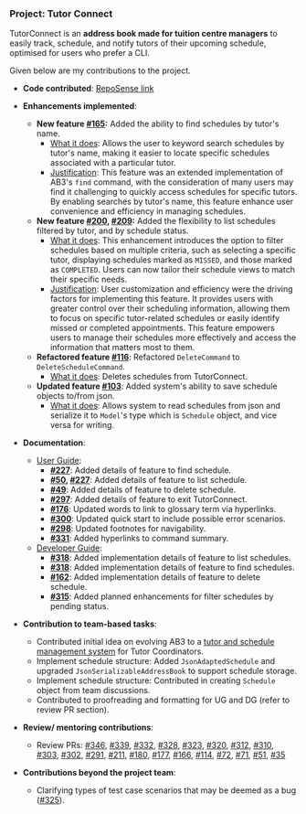### Project: Tutor Connect

TutorConnect is an **address book made for tuition centre managers** to easily track, schedule, and notify tutors of their upcoming schedule, optimised for users who prefer a CLI.

Given below are my contributions to the project.

* **Code contributed**: [RepoSense link](https://nus-cs2103-ay2324s1.github.io/tp-dashboard/?search=saltedfishxx&breakdown=true)

* **Enhancements implemented**:
    * **New feature [#165](https://github.com/AY2324S1-CS2103T-T17-3/tp/pull/165):** Added the ability to find schedules by tutor's name.
        * <u>What it does</u>: Allows the user to keyword search schedules by tutor's name, making it easier to locate specific schedules associated with a particular tutor.
        * <u>Justification</u>: This feature was an extended implementation of AB3's `find` command, with the consideration of many users may find it challenging to quickly access schedules for specific tutors. By enabling searches by tutor's name, this feature enhance user convenience and efficiency in managing schedules.
    * **New feature [#200](https://github.com/AY2324S1-CS2103T-T17-3/tp/pull/200), [#209](https://github.com/AY2324S1-CS2103T-T17-3/tp/pull/209):** Added the flexibility to list schedules filtered by tutor, and by schedule status.
        * <u>What it does</u>: This enhancement introduces the option to filter schedules based on multiple criteria, such as selecting a specific tutor, displaying schedules marked as `MISSED`, and those marked as `COMPLETED`. Users can now tailor their schedule views to match their specific needs.
        * <u>Justification</u>: User customization and efficiency were the driving factors for implementing this feature. It provides users with greater control over their scheduling information, allowing them to focus on specific tutor-related schedules or easily identify missed or completed appointments. This feature empowers users to manage their schedules more effectively and access the information that matters most to them.
    * **Refactored feature [#116](https://github.com/AY2324S1-CS2103T-T17-3/tp/pull/116)**: Refactored `DeleteCommand` to `DeleteScheduleCommand`.
        * <u>What it does</u>: Deletes schedules from TutorConnect.
    * **Updated feature [#103](https://github.com/AY2324S1-CS2103T-T17-3/tp/pull/103)**: Added system's ability to save schedule objects to/from json.
        * <u>What it does</u>: Allows system to read schedules from json and serialize it to `Model`'s type which is `Schedule` object, and vice versa for writing.
* **Documentation**:
    * <u>User Guide</u>:
        * **[#227](https://github.com/AY2324S1-CS2103T-T17-3/tp/pull/227)**: Added details of feature to find schedule.
        * **[#50](https://github.com/AY2324S1-CS2103T-T17-3/tp/pull/50), [#227](https://github.com/AY2324S1-CS2103T-T17-3/tp/pull/227)**: Added details of feature to list schedule.
        * **[#49](https://github.com/AY2324S1-CS2103T-T17-3/tp/pull/49)**: Added details of feature to delete schedule.
        * **[#297](https://github.com/AY2324S1-CS2103T-T17-3/tp/pull/297)**: Added details of feature to exit TutorConnect.
        * **[#176](https://github.com/AY2324S1-CS2103T-T17-3/tp/pull/176)**: Updated words to link to glossary term via hyperlinks.
        * **[#300](https://github.com/AY2324S1-CS2103T-T17-3/tp/pull/300)**: Updated quick start to include possible error scenarios.
        * **[#298](https://github.com/AY2324S1-CS2103T-T17-3/tp/pull/298)**: Updated footnotes for navigability.
        * **[#331](https://github.com/AY2324S1-CS2103T-T17-3/tp/pull/331)**: Added hyperlinks to command summary.
    * <u>Developer Guide</u>:
        * **[#318](https://github.com/AY2324S1-CS2103T-T17-3/tp/pull/318)**: Added implementation details of feature to list schedules.
        * **[#318](https://github.com/AY2324S1-CS2103T-T17-3/tp/pull/318)**: Added implementation details of feature to find schedules.
        * **[#162](https://github.com/AY2324S1-CS2103T-T17-3/tp/pull/162)**: Added implementation details of feature to delete schedule.
        * **[#315](https://github.com/AY2324S1-CS2103T-T17-3/tp/pull/315)**: Added planned enhancements for filter schedules by pending status.

* **Contribution to team-based tasks**:
    * Contributed initial idea on evolving AB3 to a [tutor and schedule management system](https://docs.google.com/document/d/1REGMsfhQjjAkhuf3YNzOJHRS0HQOd5Qh_4Buaj-H2uA/edit?usp=sharing) for Tutor Coordinators.
    * Implement schedule structure: Added `JsonAdaptedSchedule` and upgraded `JsonSerializableAddressBook` to support schedule storage.
    * Implement schedule structure: Contributed in creating `Schedule` object from team discussions.
    * Contributed to proofreading and formatting for UG and DG (refer to review PR section).

* **Review/ mentoring contributions**:
    * Review PRs: [#346](https://github.com/AY2324S1-CS2103T-T17-3/tp/pull/346),
      [#339](https://github.com/AY2324S1-CS2103T-T17-3/tp/pull/339),
      [#332](https://github.com/AY2324S1-CS2103T-T17-3/tp/pull/332),
      [#328](https://github.com/AY2324S1-CS2103T-T17-3/tp/pull/328),
      [#323](https://github.com/AY2324S1-CS2103T-T17-3/tp/pull/323),
      [#320](https://github.com/AY2324S1-CS2103T-T17-3/tp/pull/320),
      [#312](https://github.com/AY2324S1-CS2103T-T17-3/tp/pull/312),
      [#310](https://github.com/AY2324S1-CS2103T-T17-3/tp/pull/310),
      [#303](https://github.com/AY2324S1-CS2103T-T17-3/tp/pull/303),
      [#302](https://github.com/AY2324S1-CS2103T-T17-3/tp/pull/302),
      [#291](https://github.com/AY2324S1-CS2103T-T17-3/tp/pull/291),
      [#211](https://github.com/AY2324S1-CS2103T-T17-3/tp/pull/211),
      [#180](https://github.com/AY2324S1-CS2103T-T17-3/tp/pull/180),
      [#177](https://github.com/AY2324S1-CS2103T-T17-3/tp/pull/177),
      [#166](https://github.com/AY2324S1-CS2103T-T17-3/tp/pull/166),
      [#114](https://github.com/AY2324S1-CS2103T-T17-3/tp/pull/114),
      [#72](https://github.com/AY2324S1-CS2103T-T17-3/tp/pull/72),
      [#71](https://github.com/AY2324S1-CS2103T-T17-3/tp/pull/71),
      [#51](https://github.com/AY2324S1-CS2103T-T17-3/tp/pull/51),
      [#35](https://github.com/AY2324S1-CS2103T-T17-3/tp/pull/35)

* **Contributions beyond the project team**:
    * Clarifying types of test case scenarios that may be deemed as a bug ([#325](https://github.com/nus-cs2103-AY2324S1/forum/issues/325)).
